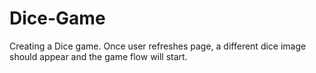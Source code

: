 # Dice-Game
Creating a Dice game. Once user refreshes page, a different dice image should appear and the game flow will start.
